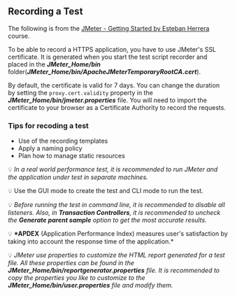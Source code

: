 ## Recording a Test

The following is from the [JMeter - Getting Started by Esteban Herrera](https://www.pluralsight.com/courses/jmeter-getting-started) course.

To be able to record a HTTPS application, you have to use JMeter's SSL certificate. It is generated when you start the test script recorder and placed in the **_JMeter_Home/bin_** folder(**_JMeter_Home/bin/ApacheJMeterTemporaryRootCA.cert_**).

By default, the certificate is valid for 7 days. You can change the duration by setting the `proxy.cert.validity` property in the **_JMeter_Home/bin/jmeter.properties_** file. You will need to import the certificate to your browser as a Certificate Authority to record the requests.

### Tips for recoding a test

-   Use of the recording templates
-   Apply a naming policy
-   Plan how to manage static resources

💡 _In a real world performance test, it is recommended to run JMeter and the application under test in separate machines._

💡 Use the GUI mode to create the test and CLI mode to run the test.

💡 _Before running the test in command line, it is recommended to disable all listeners. Also, in **Transaction Controllers**, it is recommended to uncheck the **Generate parent sample** option to get the most accurate results._

💡 **\*APDEX** (Application Performance Index) measures user's satisfaction by taking into account the response time of the application.\*

💡 _JMeter use properties to customize the HTML report generated for a test file. All these properties can be found in the **JMeter_Home/bin/reportgenerator.properties** file. It is recommended to copy the properties you like to customize to the **JMeter_Home/bin/user.properties** file and modify them._

